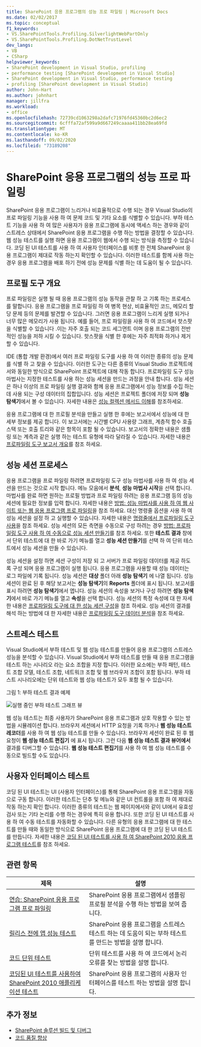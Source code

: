 ```yaml
---
title: SharePoint 응용 프로그램의 성능 프로 파일링 | Microsoft Docs
ms.date: 02/02/2017
ms.topic: conceptual
f1_keywords:
- VS.SharePointTools.Profiling.SilverlightWebPartOnly
- VS.SharePointTools.Profiling.DotNetTrustLevel
dev_langs:
- VB
- CSharp
helpviewer_keywords:
- SharePoint development in Visual Studio, profiling
- performance testing [SharePoint development in Visual Studio]
- SharePoint development in Visual Studio, performance testing
- profiling [SharePoint development in Visual Studio]
author: John-Hart
ms.author: johnhart
manager: jillfra
ms.workload:
- office
ms.openlocfilehash: 72739cd1063298a2dafc71976fd45360bc2d6ec2
ms.sourcegitcommit: 6cfffa72af599a9d667249caaaa411bb28ea69fd
ms.translationtype: MT
ms.contentlocale: ko-KR
ms.lasthandoff: 09/02/2020
ms.locfileid: "73189208"
---
```

# <a name="profile-the-performance-of-sharepoint-applications"></a>SharePoint 응용 프로그램의 성능 프로 파일링

SharePoint 응용 프로그램이 느리거나 비효율적으로 수행 되는 경우 Visual Studio의 프로 파일링 기능을 사용 하 여 문제 코드 및 기타 요소를 식별할 수 있습니다. 부하 테스트 기능을 사용 하 여 많은 사용자가 응용 프로그램에 동시에 액세스 하는 경우와 같이 스트레스 상태에서 SharePoint 응용 프로그램을 수행 하는 방법을 결정할 수 있습니다. 웹 성능 테스트를 실행 하면 응용 프로그램이 웹에서 수행 되는 방식을 측정할 수 있습니다. 코딩 된 UI 테스트를 사용 하 여 사용자 인터페이스를 비롯 한 전체 SharePoint 응용 프로그램이 제대로 작동 하는지 확인할 수 있습니다. 이러한 테스트를 함께 사용 하는 경우 응용 프로그램을 배포 하기 전에 성능 문제를 식별 하는 데 도움이 될 수 있습니다.

## <a name="profile-tools-overview"></a>프로필 도구 개요

프로 파일링은 실행 될 때 응용 프로그램의 성능 동작을 관찰 하 고 기록 하는 프로세스를 말합니다. 응용 프로그램을 프로 파일링 하 여 병목 현상, 비효율적인 코드, 메모리 할당 문제 등의 문제를 발견할 수 있습니다. 그러면 응용 프로그램이 느리게 실행 되거나 너무 많은 메모리가 사용 됩니다. 예를 들어, 프로 파일링을 사용 하 여 코드에서 핫스팟을 식별할 수 있습니다 .이는 자주 호출 되는 코드 세그먼트 이며 응용 프로그램의 전반적인 성능을 저하 시킬 수 있습니다. 핫스팟을 식별 한 후에는 자주 최적화 하거나 제거할 수 있습니다.

IDE (통합 개발 환경)에서 여러 프로 파일링 도구를 사용 하 여 이러한 종류의 성능 문제를 식별 하 고 찾을 수 있습니다. 이러한 도구는 다른 종류의 Visual Studio 프로젝트에서와 동일한 방식으로 SharePoint 프로젝트에 대해 작동 합니다. 프로파일링 도구 성능 마법사는 지정한 테스트를 사용 하는 성능 세션을 만드는 과정을 안내 합니다. 성능 세션은 하나 이상의 프로 파일링 실행 결과와 함께 응용 프로그램에서 성능 정보를 수집 하는 데 사용 되는 구성 데이터의 집합입니다. 성능 세션은 프로젝트 폴더에 저장 되며 **성능 탐색기**에서 볼 수 있습니다. 자세한 내용은 [성능 컬렉션 메서드 이해](../profiling/understanding-performance-collection-methods.md)를 참조하세요.

응용 프로그램에 대 한 프로필 분석을 만들고 실행 한 후에는 보고서에서 성능에 대 한 세부 정보를 제공 합니다. 이 보고서에는 시간별 CPU 사용량 그래프, 계층적 함수 호출 스택 또는 호출 트리와 같은 항목이 포함 될 수 있습니다. 보고서의 정확한 내용은 샘플링 또는 계측과 같은 실행 하는 테스트 유형에 따라 달라질 수 있습니다. 자세한 내용은 [프로파일링 도구 보고서 개요](../profiling/performance-report-overview.md)를 참조 하세요.

## <a name="performance-session-process"></a>성능 세션 프로세스

응용 프로그램을 프로 파일링 하려면 프로파일링 도구 성능 마법사를 사용 하 여 성능 세션을 만드는 것으로 시작 합니다. 메뉴 모음에서 **분석**, **성능 마법사 시작**을 선택 합니다. 마법사를 완료 하면 원하는 프로필 방법과 프로 파일링 하려는 응용 프로그램 등의 성능 세션에 필요한 정보를 입력 합니다. 자세한 내용은 [방법: 성능 마법사를 사용 하 여 웹 사이트 또는 웹 응용 프로그램 프로 파일링](../profiling/how-to-collect-performance-data-for-a-web-site.md)을 참조 하세요. 대신 명령줄 옵션을 사용 하 여 성능 세션을 설정 하 고 실행할 수 있습니다. 자세한 내용은 [명령줄에서 프로파일링 도구 사용](../profiling/using-the-profiling-tools-from-the-command-line.md)을 참조 하세요. 성능 세션의 모든 측면을 수동으로 구성 하려는 경우 [방법: 프로파일링 도구 사용 하 여 수동으로 성능 세션 만들기](../profiling/how-to-manually-create-performance-sessions.md)를 참조 하세요. 또한 **테스트 결과** 창에서 단위 테스트에 대 한 바로 가기 메뉴를 열고 **성능 세션 만들기**를 선택 하 여 단위 테스트에서 성능 세션을 만들 수 있습니다.

성능 세션을 설정 하면 세션 구성이 저장 되 고 서버가 프로 파일링 데이터를 제공 하도록 구성 되며 응용 프로그램이 실행 됩니다. 응용 프로그램을 사용할 때 성능 데이터는 로그 파일에 기록 됩니다. 성능 세션은 **대상** 폴더 아래 **성능 탐색기** 에 나열 됩니다. 성능 세션이 완료 된 후 해당 보고서는 **성능 탐색기**의 **Reports** 폴더에 표시 됩니다. 보고서를 표시 하려면 **성능 탐색기**에서 엽니다. 성능 세션의 속성을 보거나 구성 하려면 **성능 탐색기**에서 바로 가기 메뉴를 열고 **속성**을 선택 합니다. 성능 세션의 특정 속성에 대 한 자세한 내용은 [프로파일링 도구에 대 한 성능 세션 구성](../profiling/configuring-performance-sessions.md)을 참조 하세요. 성능 세션의 결과를 해석 하는 방법에 대 한 자세한 내용은 [프로파일링 도구 데이터 분석](../profiling/analyzing-performance-tools-data.md)을 참조 하세요.

## <a name="stress-test"></a>스트레스 테스트

Visual Studio에서 부하 테스트 및 웹 성능 테스트를 만들어 응용 프로그램의 스트레스 성능을 분석할 수 있습니다. Visual Studio에서 부하 테스트를 만들 때 응용 프로그램을 테스트 하는 시나리오 라는 요소 조합을 지정 합니다. 이러한 요소에는 부하 패턴, 테스트 조합 모델, 테스트 조합, 네트워크 조합 및 웹 브라우저 조합이 포함 됩니다. 부하 테스트 시나리오에는 단위 테스트와 웹 성능 테스트가 모두 포함 될 수 있습니다.

그림 1: 부하 테스트 결과 예제

![실행 중인 부하 테스트 그래프 뷰](../sharepoint/media/load-webgraphs.png "실행 중인 부하 테스트 그래프 뷰")

웹 성능 테스트는 최종 사용자가 SharePoint 응용 프로그램과 상호 작용할 수 있는 방법을 시뮬레이션 합니다. 브라우저 세션에서 HTTP 요청을 기록 하거나 **웹 성능 테스트 레코더**를 사용 하 여 웹 성능 테스트를 만들 수 있습니다. 브라우저 세션이 완료 된 후 웹 요청이 **웹 성능 테스트 편집기** 에 표시 됩니다. 그런 다음 **웹 성능 테스트 결과 뷰어에서**결과를 디버그할 수 있습니다. **웹 성능 테스트 편집기**를 사용 하 여 웹 성능 테스트를 수동으로 빌드할 수도 있습니다.

## <a name="test-user-interfaces"></a>사용자 인터페이스 테스트

코딩 된 UI 테스트는 UI (사용자 인터페이스)를 통해 SharePoint 응용 프로그램을 자동으로 구동 합니다. 이러한 테스트는 단추 및 메뉴와 같은 UI 컨트롤을 포함 하 여 제대로 작동 하는지 확인 합니다. 이러한 종류의 테스트는 웹 페이지에서와 같이 UI에서 유효성 검사 또는 기타 논리를 수행 하는 경우에 특히 유용 합니다. 또한 코딩 된 UI 테스트를 사용 하 여 수동 테스트를 자동화할 수 있습니다. 다른 유형의 응용 프로그램에 대 한 테스트를 만들 때와 동일한 방식으로 SharePoint 응용 프로그램에 대 한 코딩 된 UI 테스트를 만듭니다. 자세한 내용은 [코딩 된 UI 테스트를 사용 하 여 SharePoint 2010 응용 프로그램 테스트](/visualstudio/test/testing-sharepoint-2010-applications-with-coded-ui-tests?view=vs-2015)를 참조 하세요.

## <a name="related-topics"></a>관련 항목

|제목|설명|
|-----------|-----------------|
|[연습: SharePoint 응용 프로그램 프로 파일링](../sharepoint/walkthrough-profiling-a-sharepoint-application.md)|SharePoint 응용 프로그램에서 샘플링 프로필 분석을 수행 하는 방법을 보여 줍니다.|
|[릴리스 전에 앱 성능 테스트](/azure/devops/test/load-test/run-performance-tests-app-before-release?view=vsts)|SharePoint 응용 프로그램을 스트레스 테스트 하는 데 도움이 되는 부하 테스트를 만드는 방법을 설명 합니다.|
|[코드 단위 테스트](../test/unit-test-your-code.md)|단위 테스트를 사용 하 여 코드에서 논리 오류를 찾는 방법을 설명 합니다.|
|[코딩된 UI 테스트를 사용하여 SharePoint 2010 애플리케이션 테스트](/visualstudio/test/testing-sharepoint-2010-applications-with-coded-ui-tests?view=vs-2015)|SharePoint 응용 프로그램의 사용자 인터페이스를 테스트 하는 방법을 설명 합니다.|

## <a name="see-also"></a>추가 정보

- [SharePoint 솔루션 빌드 및 디버그](../sharepoint/building-and-debugging-sharepoint-solutions.md)
- [코드 품질 향상](../test/improve-code-quality.md)